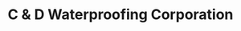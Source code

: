---
title: "C & D Waterproofing Corporation"
url: /bloomsburg/c-und-d-waterproofing-corporation/
shop: Baustoffe
---